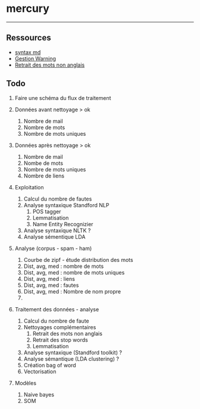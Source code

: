 # mercury
***
## Ressources
* [syntax md](https://www.ionos.com/digitalguide/websites/web-development/readme-file/)
* [Gestion Warning](https://www.delftstack.com/howto/python/suppress-warnings-python/)
* [Retrait des mots non anglais](https://stackoverflow.com/questions/41290028/removing-non-english-words-from-text-using-python)

## Todo
1. Faire une schéma du flux de traitement
2. Données avant nettoyage > ok
   1. Nombre de mail 
   2. Nombre de mots 
   3. Nombre de mots uniques  
3. Données après nettoyage > ok
   1. Nombre de mail
   2. Nombe de mots
   3. Nombre de mots uniques
   4. Nombre de liens
4. Exploitation
   1. Calcul du nombre de fautes
   2. Analyse syntaxique Standford NLP
      1. POS tagger
      2. Lemmatisation
      3. Name Entity Recognizier
   3. Analyse syntaxique NLTK ?
   4. Analyse sémentique LDA
5. Analyse (corpus - spam - ham)
   1. Courbe de zipf - étude distribution des mots
   2. Dist, avg, med : nombre de mots
   3. Dist, avg, med : nombre de mots uniques
   4. Dist, avg, med : liens
   5. Dist, avg, med : fautes
   6. Dist, avg, med : Nombre de nom propre
   7. 

6. Traitement des données - analyse
   1. Calcul du nombre de faute
   2. Nettoyages complémentaires
      1. Retrait des mots non anglais
      2. Retrait des stop words
      3. Lemmatisation
   3. Analyse syntaxique (Standford toolkit) ?
   4. Analyse sémantique (LDA clustering) ?
   5. Création bag of word
   6. Vectorisation
7. Modèles
   1. Naive bayes
   2. SOM